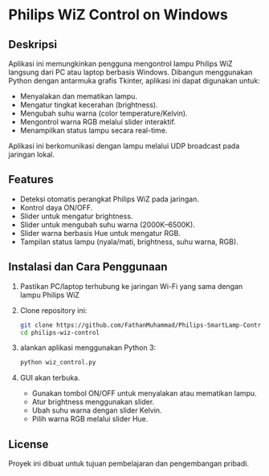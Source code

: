 # Philips WiZ Control on Windows
## Deskripsi

Aplikasi ini memungkinkan pengguna mengontrol lampu Philips WiZ langsung dari PC atau laptop berbasis Windows.
Dibangun menggunakan Python dengan antarmuka grafis Tkinter, aplikasi ini dapat digunakan untuk:

- Menyalakan dan mematikan lampu.
- Mengatur tingkat kecerahan (brightness).
- Mengubah suhu warna (color temperature/Kelvin).
- Mengontrol warna RGB melalui slider interaktif.
- Menampilkan status lampu secara real-time.

Aplikasi ini berkomunikasi dengan lampu melalui UDP broadcast pada jaringan lokal.

## Features

- Deteksi otomatis perangkat Philips WiZ pada jaringan.
- Kontrol daya ON/OFF.
- Slider untuk mengatur brightness.
- Slider untuk mengubah suhu warna (2000K–6500K).
- Slider warna berbasis Hue untuk mengatur RGB.
- Tampilan status lampu (nyala/mati, brightness, suhu warna, RGB).

## Instalasi dan Cara Penggunaan

1. Pastikan PC/laptop terhubung ke jaringan Wi-Fi yang sama dengan lampu Philips WiZ

2. Clone repository ini:

    ```sh
    git clone https://github.com/FathanMuhammad/Philips-SmartLamp-Control-On-Windows.git
    cd philips-wiz-control

    ```

3. alankan aplikasi menggunakan Python 3:

    ```sh
    python wiz_control.py
    ```

4. GUI akan terbuka.

    - Gunakan tombol ON/OFF untuk menyalakan atau mematikan lampu.
    - Atur brightness menggunakan slider.
    - Ubah suhu warna dengan slider Kelvin.
    - Pilih warna RGB melalui slider Hue.
    
## License
Proyek ini dibuat untuk tujuan pembelajaran dan pengembangan pribadi.
